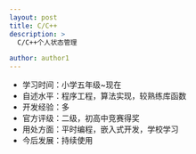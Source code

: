 ```yaml
---
layout: post
title: C/C++
description: >
  C/C++个人状态管理

author: author1
---
```

* 学习时间：小学五年级~现在
* 自述水平：程序工程，算法实现，较熟练库函数
* 开发经验：多
* 官方评级：二级，初高中竞赛得奖
* 用处方面：平时编程，嵌入式开发，学校学习
* 今后发展：持续使用